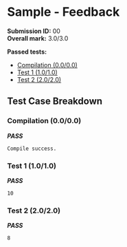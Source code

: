 # Sample - Feedback

**Submission ID:** 00\
**Overall mark:** 3.0/3.0


**Passed tests:**
- [Compilation (0.0/0.0)](#compilation-0000)
- [Test 1 (1.0/1.0)](#test-1-1010)
- [Test 2 (2.0/2.0)](#test-2-2020)

## Test Case Breakdown

### Compilation (0.0/0.0)
_**PASS**_
```
Compile success.
```
### Test 1 (1.0/1.0)
_**PASS**_
```
10

```
### Test 2 (2.0/2.0)
_**PASS**_
```
8

```
